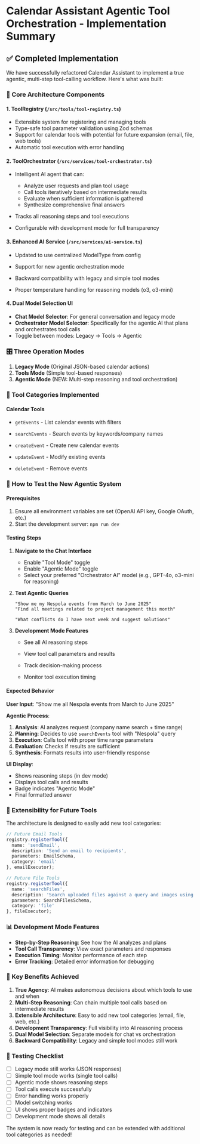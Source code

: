 # Calendar Assistant Agentic Tool Orchestration - Implementation Summary

## ✅ Completed Implementation

We have successfully refactored Calendar Assistant to implement a true agentic, multi-step tool-calling workflow. Here's what was built:

### 🧠 Core Architecture Components

#### 1. **ToolRegistry** (`/src/tools/tool-registry.ts`)

- Extensible system for registering and managing tools
- Type-safe tool parameter validation using Zod schemas
- Support for calendar tools with potential for future expansion (email, file, web tools)
- Automatic tool execution with error handling

#### 2. **ToolOrchestrator** (`/src/services/tool-orchestrator.ts`)

- Intelligent AI agent that can:
  - Analyze user requests and plan tool usage
  - Call tools iteratively based on intermediate results
  - Evaluate when sufficient information is gathered
  - Synthesize comprehensive final answers

- Tracks all reasoning steps and tool executions
- Configurable with development mode for full transparency

#### 3. **Enhanced AI Service** (`/src/services/ai-service.ts`)

- Updated to use centralized ModelType from config
- Support for new agentic orchestration mode
- Backward compatibility with legacy and simple tool modes

- Proper temperature handling for reasoning models (o3, o3-mini)

#### 4. **Dual Model Selection UI**

- **Chat Model Selector**: For general conversation and legacy mode
- **Orchestrator Model Selector**: Specifically for the agentic AI that plans and orchestrates tool calls
- Toggle between modes: Legacy → Tools → Agentic

### 🎛️ Three Operation Modes

1. **Legacy Mode** (Original JSON-based calendar actions)
2. **Tools Mode** (Simple tool-based responses)
3. **Agentic Mode** (NEW: Multi-step reasoning and tool orchestration)

### 🔧 Tool Categories Implemented

#### Calendar Tools

- `getEvents` - List calendar events with filters
- `searchEvents` - Search events by keywords/company names
- `createEvent` - Create new calendar events
- `updateEvent` - Modify existing events

- `deleteEvent` - Remove events

### 🚀 How to Test the New Agentic System

#### Prerequisites

1. Ensure all environment variables are set (OpenAI API key, Google OAuth, etc.)
2. Start the development server: `npm run dev`

#### Testing Steps

1. **Navigate to the Chat Interface**
   - Enable "Tool Mode" toggle
   - Enable "Agentic Mode" toggle
   - Select your preferred "Orchestrator AI" model (e.g., GPT-4o, o3-mini for reasoning)

2. **Test Agentic Queries**

   ```
   "Show me my Nespola events from March to June 2025"
   "Find all meetings related to project management this month"

   "What conflicts do I have next week and suggest solutions"
   ```

3. **Development Mode Features**
   - See all AI reasoning steps
   - View tool call parameters and results
   - Track decision-making process

   - Monitor tool execution timing

#### Expected Behavior

**User Input**: "Show me all Nespola events from March to June 2025"

**Agentic Process**:

1. **Analysis**: AI analyzes request (company name search + time range)
2. **Planning**: Decides to use `searchEvents` tool with "Nespola" query
3. **Execution**: Calls tool with proper time range parameters
4. **Evaluation**: Checks if results are sufficient
5. **Synthesis**: Formats results into user-friendly response

**UI Display**:

- Shows reasoning steps (in dev mode)
- Displays tool calls and results
- Badge indicates "Agentic Mode"
- Final formatted answer

### 🔄 Extensibility for Future Tools

The architecture is designed to easily add new tool categories:

```typescript
// Future Email Tools
registry.registerTool({
  name: 'sendEmail',
  description: 'Send an email to recipients',
  parameters: EmailSchema,
  category: 'email'
}, emailExecutor);

// Future File Tools
registry.registerTool({
  name: 'searchFiles',
  description: 'Search uploaded files against a query and images using LLM',
  parameters: SearchFilesSchema,
  category: 'file'
}, fileExecutor);
```

### 📊 Development Mode Features

- **Step-by-Step Reasoning**: See how the AI analyzes and plans
- **Tool Call Transparency**: View exact parameters and responses
- **Execution Timing**: Monitor performance of each step
- **Error Tracking**: Detailed error information for debugging

### 🎯 Key Benefits Achieved

1. **True Agency**: AI makes autonomous decisions about which tools to use and when
2. **Multi-Step Reasoning**: Can chain multiple tool calls based on intermediate results
3. **Extensible Architecture**: Easy to add new tool categories (email, file, web, etc.)
4. **Development Transparency**: Full visibility into AI reasoning process
5. **Dual Model Selection**: Separate models for chat vs orchestration
6. **Backward Compatibility**: Legacy and simple tool modes still work

### 🐛 Testing Checklist

- [ ] Legacy mode still works (JSON responses)
- [ ] Simple tool mode works (single tool calls)
- [ ] Agentic mode shows reasoning steps
- [ ] Tool calls execute successfully
- [ ] Error handling works properly
- [ ] Model switching works
- [ ] UI shows proper badges and indicators
- [ ] Development mode shows all details

The system is now ready for testing and can be extended with additional tool categories as needed!
